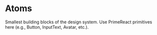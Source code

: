 # Atoms

Smallest building blocks of the design system. Use PrimeReact primitives here (e.g., Button, InputText, Avatar, etc.).
